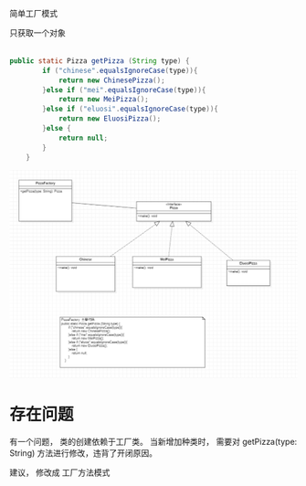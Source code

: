 简单工厂模式

只获取一个对象  
~~~java

public static Pizza getPizza (String type) {
        if ("chinese".equalsIgnoreCase(type)){
            return new ChinesePizza();
        }else if ("mei".equalsIgnoreCase(type)){
            return new MeiPizza();
        }else if ("eluosi".equalsIgnoreCase(type)){
            return new EluosiPizza();
        }else {
            return null;
        }
    }

~~~

![img.png](img.png)


#  存在问题

有一个问题， 类的创建依赖于工厂类。
当新增加种类时， 需要对  getPizza(type: String) 方法进行修改，违背了开闭原因。

建议， 修改成 工厂方法模式

